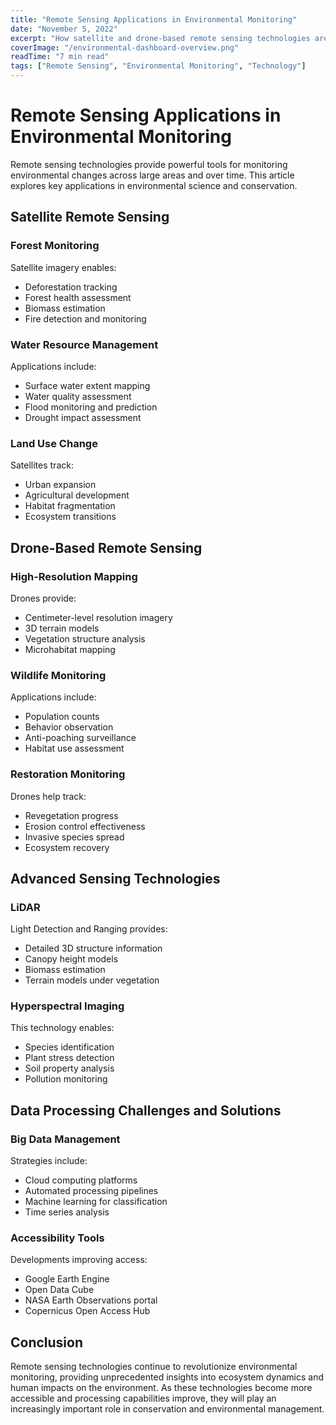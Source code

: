 ```yaml
---
title: "Remote Sensing Applications in Environmental Monitoring"
date: "November 5, 2022"
excerpt: "How satellite and drone-based remote sensing technologies are transforming environmental monitoring"
coverImage: "/environmental-dashboard-overview.png"
readTime: "7 min read"
tags: ["Remote Sensing", "Environmental Monitoring", "Technology"]
---
```


# Remote Sensing Applications in Environmental Monitoring

Remote sensing technologies provide powerful tools for monitoring environmental changes across large areas and over time. This article explores key applications in environmental science and conservation.

## Satellite Remote Sensing

### Forest Monitoring

Satellite imagery enables:
- Deforestation tracking
- Forest health assessment
- Biomass estimation
- Fire detection and monitoring

### Water Resource Management

Applications include:
- Surface water extent mapping
- Water quality assessment
- Flood monitoring and prediction
- Drought impact assessment

### Land Use Change

Satellites track:
- Urban expansion
- Agricultural development
- Habitat fragmentation
- Ecosystem transitions

## Drone-Based Remote Sensing

### High-Resolution Mapping

Drones provide:
- Centimeter-level resolution imagery
- 3D terrain models
- Vegetation structure analysis
- Microhabitat mapping

### Wildlife Monitoring

Applications include:
- Population counts
- Behavior observation
- Anti-poaching surveillance
- Habitat use assessment

### Restoration Monitoring

Drones help track:
- Revegetation progress
- Erosion control effectiveness
- Invasive species spread
- Ecosystem recovery

## Advanced Sensing Technologies

### LiDAR

Light Detection and Ranging provides:
- Detailed 3D structure information
- Canopy height models
- Biomass estimation
- Terrain models under vegetation

### Hyperspectral Imaging

This technology enables:
- Species identification
- Plant stress detection
- Soil property analysis
- Pollution monitoring

## Data Processing Challenges and Solutions

### Big Data Management

Strategies include:
- Cloud computing platforms
- Automated processing pipelines
- Machine learning for classification
- Time series analysis

### Accessibility Tools

Developments improving access:
- Google Earth Engine
- Open Data Cube
- NASA Earth Observations portal
- Copernicus Open Access Hub

## Conclusion

Remote sensing technologies continue to revolutionize environmental monitoring, providing unprecedented insights into ecosystem dynamics and human impacts on the environment. As these technologies become more accessible and processing capabilities improve, they will play an increasingly important role in conservation and environmental management.
